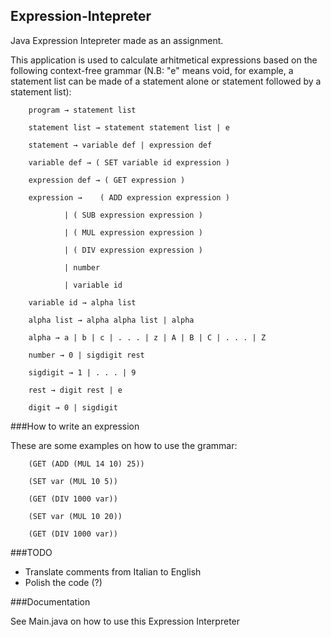 ## Expression-Intepreter
Java Expression Intepreter made as an assignment.

This application is used to calculate arhitmetical expressions based on the following context-free grammar (N.B: "e" means void, for example, a statement list can be made of a statement alone or statement followed by a statement list):

		program → statement list

		statement list → statement statement list | e

		statement → variable def | expression def

		variable def → ( SET variable id expression )

		expression def → ( GET expression )

		expression → 	( ADD expression expression )

				| ( SUB expression expression )

				| ( MUL expression expression )

				| ( DIV expression expression )

				| number

				| variable id

		variable id → alpha list

		alpha list → alpha alpha list | alpha

		alpha → a | b | c | . . . | z | A | B | C | . . . | Z

		number → 0 | sigdigit rest

		sigdigit → 1 | . . . | 9

		rest → digit rest | e

		digit → 0 | sigdigit

###How to write an expression

These are some examples on how to use the grammar:

		(GET (ADD (MUL 14 10) 25)) 

		(SET var (MUL 10 5))

		(GET (DIV 1000 var))

		(SET var (MUL 10 20))

		(GET (DIV 1000 var))

###TODO 

* Translate comments from Italian to English
* Polish the code (?)

###Documentation

See Main.java on how to use this Expression Interpreter
